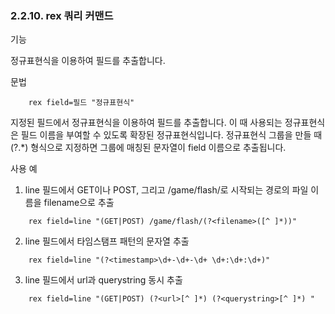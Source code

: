 ### 2.2.10. rex 쿼리 커맨드


기능

정규표현식을 이용하여 필드를 추출합니다.

문법

~~~
	rex field=필드 "정규표현식"
~~~

지정된 필드에서 정규표현식을 이용하여 필드를 추출합니다. 이 때 사용되는 정규표현식은 필드 이름을 부여할 수 있도록 확장된 정규표현식입니다. 정규표현식 그룹을 만들 때 (?<field>.*) 형식으로 지정하면 그룹에 매칭된 문자열이 field 이름으로 추출됩니다.

사용 예

1) line 필드에서 GET이나 POST, 그리고 /game/flash/로 시작되는 경로의 파일 이름을 filename으로 추출

~~~
	rex field=line "(GET|POST) /game/flash/(?<filename>([^ ]*))"
~~~

2) line 필드에서 타임스탬프 패턴의 문자열 추출

~~~
	rex field=line "(?<timestamp>\d+-\d+-\d+ \d+:\d+:\d+)"
~~~

3) line 필드에서 url과 querystring 동시 추출

~~~
	rex field=line "(GET|POST) (?<url>[^ ]*) (?<querystring>[^ ]*) "
~~~

